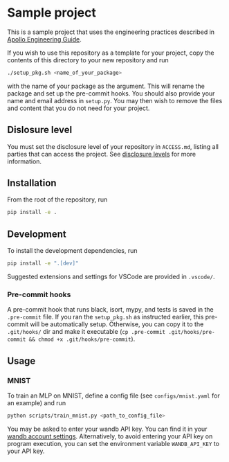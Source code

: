 # Sample project

This is a sample project that uses the engineering practices described in [Apollo Engineering Guide](https://docs.google.com/document/d/1O6qFI93XjZPIltSELs18v8jEIOclvOinQsRCQkmsD64/edit#heading=h.vznvxqme70zl).

If you wish to use this repository as a template for your project, copy the contents of this directory to your new repository and run

```bash
./setup_pkg.sh <name_of_your_package>
```

with the name of your package as the argument. This will rename the package and set up the pre-commit hooks. You should also provide your name and email address in `setup.py`. You may then wish to remove the files and content that you do not need for your project.

## Dislosure level

You must set the disclosure level of your repository in `ACCESS.md`, listing all parties that can access the project. See [disclosure levels](https://www.lesswrong.com/posts/Gs29k3beHiqWFZqnn/conjecture-internal-infohazard-policy) for more information.

## Installation

From the root of the repository, run

```bash
pip install -e .
```

## Development

To install the development dependencies, run

```bash
pip install -e ".[dev]"
```

Suggested extensions and settings for VSCode are provided in `.vscode/`.

### Pre-commit hooks

A pre-commit hook that runs black, isort, mypy, and tests is saved in the `.pre-commit` file. If
you ran the `setup_pkg.sh` as instructed earlier, this pre-commit will be automatically setup.
Otherwise, you can copy it to the `.git/hooks/`
dir and make it executable
(`cp .pre-commit .git/hooks/pre-commit && chmod +x .git/hooks/pre-commit`).

## Usage

### MNIST

To train an MLP on MNIST, define a config file (see `configs/mnist.yaml` for an example) and run

```bash
python scripts/train_mnist.py <path_to_config_file>
```

You may be asked to enter your wandb API key. You can find it in your [wandb account settings](https://wandb.ai/settings). Alternatively, to avoid entering your API key on program execution, you can set the environment variable `WANDB_API_KEY` to your API key.
